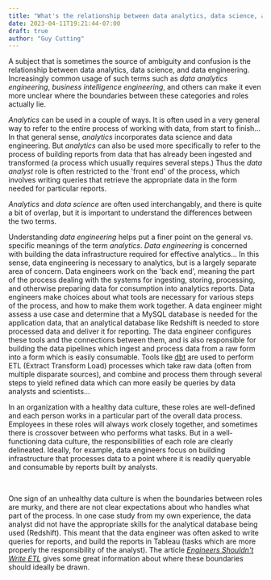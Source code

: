 ```yaml
---
title: "What's the relationship between data analytics, data science, and data engineering?"
date: 2023-04-11T19:21:44-07:00
draft: true
author: "Guy Cutting"
---
```


A subject that is sometimes the source of ambiguity and confusion is the relationship between data analytics, data science, and data engineering. Increasingly common usage of such terms such as *data analytics engineering*, *business intelligence engineering*, and others can make it even more unclear where the boundaries between these categories and roles actually lie.

*Analytics* can be used in a couple of ways. It is often used in a very general way to refer to the entire process of working with data, from start to finish... In that general sense, *analytics* incorporates data science and data engineering. But *analytics*  can also be used more specifically to refer to the process of building reports from data that has already been ingested and transformed (a process which usually requires several steps.) Thus the *data analyst* role is often restricted to the 'front end' of the process, which involves writing queries that retrieve the appropriate data in the form needed for particular reports.

*Analytics* and *data science* are often used interchangably, and there is quite a bit of overlap, but it is important to understand the differences between the two terms.

Understanding *data engineering* helps put a finer point on the general vs. specific meanings of the term *analytics*. *Data engineering* is concerned with building the data infrastructure required for effective analytics... In this sense, data engineering is necessary to analytics, but is a largely separate area of concern. Data engineers work on the 'back end', meaning the part of the process dealing with the systems for ingesting, storing, processing, and otherwise preparing data for consumption into analytics reports. Data engineers make choices about what tools are necessary for various steps of the process, and how to make them work together. A data engineer might assess a use case and determine that a MySQL database is needed for the application data, that an analytical database like Redshift is needed to store processed data and deliver it for reporting. The data engineer configures these tools and the connections between them, and is also responsible for building the data pipelines which ingest and process data from a raw form into a form which is easily consumable. Tools like [dbt](https://www.getdbt.com/) are used to perform ETL (Extract Transform Load) processes which take raw data (often from multiple disparate sources), and combine and process them through several steps to yield refined data which can more easily be queries by data analysts and scientists...

In an organization with a healthy data culture, these roles are well-defined and each person works in a particular part of the overall data process. Employees in these roles will always work closely together, and sometimes there is crossover between who performs what tasks. But in a well-functioning data culture, the responsibilities of each role are clearly delineated. Ideally, for example, data engineers focus on building infrastructure that processes data to a point where it is readily queryable and consumable by reports built by analysts. 

<br>

One sign of an unhealthy data culture is when the boundaries between roles are murky, and there are not clear expectations about who handles what part of the process. In one case study from my own experience, the data analyst did not have the appropriate skills for the analytical database being used (Redshift). This meant that the data engineer was often asked to write queries for reports, and build the reports in Tableau (tasks which are more properly the responsibility of the analyst). The article [*Engineers Shouldn't Write ETL*](https://multithreaded.stitchfix.com/blog/2016/03/16/engineers-shouldnt-write-etl/) gives some great information about where these boundaries should ideally be drawn.